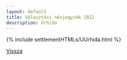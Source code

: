 ```yaml
---
layout: default
title: Választási névjegyzék 2022
description: Úrhida
---
```


{% include settlementHTMLs/UUrhida.html %}

[Vissza](./)
